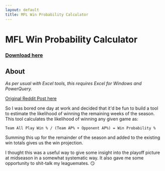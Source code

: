 ```yaml
---
layout: default
title: MFL Win Probability Calculator
---
```

# MFL Win Probability Calculator

### [Download here](https://github.com/tanho63/dynastyprocess/blob/master/files/winprobability-mfl.xlsx)

## About

*As per usual with Excel tools, this requires Excel for Windows and PowerQuery.*

[Original Reddit Post here](https://www.reddit.com/r/DynastyFF/comments/9n3fxk/discussion_mfl_win_probability_calculator/)

So I was bored one day at work and decided that it'd be fun to build a tool to estimate the likelihood of winning the remaining weeks of the season. This tool calculates the likelihood of winning any given game as:

`Team All Play Win % / (Team AP% + Opponent AP%) = Win Probability %`

Summing this up for the remainder of the season and added to the existing win totals gives us the win projection. 

I thought this was a useful way to give some insight into the playoff picture at midseason in a somewhat systematic way. It also gave me some opportunity to shit-talk my leaguemates. :smirk: